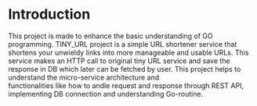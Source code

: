 # Introduction

This project is made to enhance the basic understanding of GO programming.
TINY_URL project is a simple URL shortener service that shortens your unwieldy
links into more manageable and usable URLs. This service makes an HTTP call to
original tiny URL service and save the response in DB which later can be fetched
by user. This project helps to understand the micro-service architecture and  
functionalities like how to andle request and response through REST API,
implementing DB connection and understanding Go-routine.
